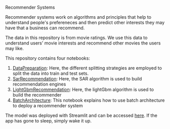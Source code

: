 Recommender Systems

Recommender systems work on algorithms and principles that help to understand people's prefereneces and then predict other interests they may have that a business can recommend.

The data in this repository is from movie ratings. We use this data to understand users' movie interests and recommend other movies the users may like.

This repository contains four notebooks:
1. [DataPreparation](https://github.com/ItunuoluwaOlowoye/RecommenderSystems/blob/main/DataPreparation.ipynb): Here, the different splitting strategies are employed to split the data into train and test sets.
2. [SarRecommendation](https://github.com/ItunuoluwaOlowoye/RecommenderSystems/blob/main/SarRecommendation.ipynb): Here, the SAR algorithm is used to build recommendation engines
3. [LightGbmRecommendation](https://github.com/ItunuoluwaOlowoye/RecommenderSystems/blob/main/LightGbmRecommendation.ipynb): Here, the lightGbm algorithm is used to build the recommender
4. [BatchArchitecture](https://github.com/ItunuoluwaOlowoye/RecommenderSystems/blob/main/BatchArchitecture.ipynb): This notebook explains how to use batch architecture to deploy a recommender system

The model was deployed with Streamlit and can be accessed [here](https://recommender-systems-itee.streamlit.app/). If the app has gone to sleep, simply wake it up.